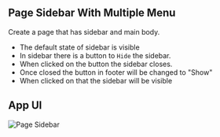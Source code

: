 ## Page Sidebar With Multiple Menu

Create a page that has sidebar and main body.

- The default state of sidebar is visible
- In sidebar there is a button to `Hide` the sidebar.
- When clicked on the button the sidebar closes.
- Once closed the button in footer will be changed to "Show"
- When clicked on that the sidebar will be visible

## App UI

![Page Sidebar](./assets/sidebar.png)
